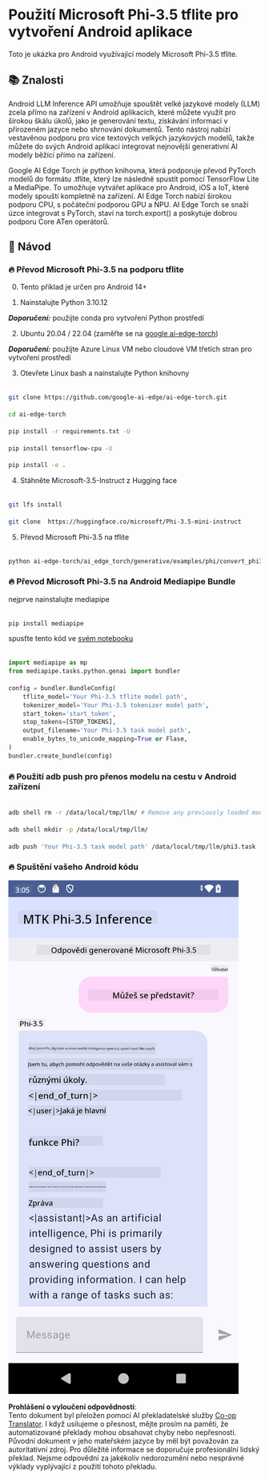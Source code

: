 <!--
CO_OP_TRANSLATOR_METADATA:
{
  "original_hash": "c4fe7f589d179be96a5577b0b8cba6aa",
  "translation_date": "2025-07-17T02:54:49+00:00",
  "source_file": "md/02.Application/01.TextAndChat/Phi3/UsingPhi35TFLiteCreateAndroidApp.md",
  "language_code": "cs"
}
-->
# **Použití Microsoft Phi-3.5 tflite pro vytvoření Android aplikace**

Toto je ukázka pro Android využívající modely Microsoft Phi-3.5 tflite.

## **📚 Znalosti**

Android LLM Inference API umožňuje spouštět velké jazykové modely (LLM) zcela přímo na zařízení v Android aplikacích, které můžete využít pro širokou škálu úkolů, jako je generování textu, získávání informací v přirozeném jazyce nebo shrnování dokumentů. Tento nástroj nabízí vestavěnou podporu pro více textových velkých jazykových modelů, takže můžete do svých Android aplikací integrovat nejnovější generativní AI modely běžící přímo na zařízení.

Google AI Edge Torch je python knihovna, která podporuje převod PyTorch modelů do formátu .tflite, který lze následně spustit pomocí TensorFlow Lite a MediaPipe. To umožňuje vytvářet aplikace pro Android, iOS a IoT, které modely spouští kompletně na zařízení. AI Edge Torch nabízí širokou podporu CPU, s počáteční podporou GPU a NPU. AI Edge Torch se snaží úzce integrovat s PyTorch, staví na torch.export() a poskytuje dobrou podporu Core ATen operátorů.

## **🪬 Návod**

### **🔥 Převod Microsoft Phi-3.5 na podporu tflite**

0. Tento příklad je určen pro Android 14+

1. Nainstalujte Python 3.10.12

***Doporučení:*** použijte conda pro vytvoření Python prostředí

2. Ubuntu 20.04 / 22.04 (zaměřte se na [google ai-edge-torch](https://github.com/google-ai-edge/ai-edge-torch))

***Doporučení:*** použijte Azure Linux VM nebo cloudové VM třetích stran pro vytvoření prostředí

3. Otevřete Linux bash a nainstalujte Python knihovny

```bash

git clone https://github.com/google-ai-edge/ai-edge-torch.git

cd ai-edge-torch

pip install -r requirements.txt -U 

pip install tensorflow-cpu -U

pip install -e .

```

4. Stáhněte Microsoft-3.5-Instruct z Hugging face

```bash

git lfs install

git clone  https://huggingface.co/microsoft/Phi-3.5-mini-instruct

```

5. Převod Microsoft Phi-3.5 na tflite

```bash

python ai-edge-torch/ai_edge_torch/generative/examples/phi/convert_phi3_to_tflite.py --checkpoint_path  Your Microsoft Phi-3.5-mini-instruct path --tflite_path Your Microsoft Phi-3.5-mini-instruct tflite path  --prefill_seq_len 1024 --kv_cache_max_len 1280 --quantize True

```

### **🔥 Převod Microsoft Phi-3.5 na Android Mediapipe Bundle**

nejprve nainstalujte mediapipe

```bash

pip install mediapipe

```

spusťte tento kód ve [svém notebooku](../../../../../../code/09.UpdateSamples/Aug/Android/convert/convert_phi.ipynb)

```python

import mediapipe as mp
from mediapipe.tasks.python.genai import bundler

config = bundler.BundleConfig(
    tflite_model='Your Phi-3.5 tflite model path',
    tokenizer_model='Your Phi-3.5 tokenizer model path',
    start_token='start_token',
    stop_tokens=[STOP_TOKENS],
    output_filename='Your Phi-3.5 task model path',
    enable_bytes_to_unicode_mapping=True or Flase,
)
bundler.create_bundle(config)

```

### **🔥 Použití adb push pro přenos modelu na cestu v Android zařízení**

```bash

adb shell rm -r /data/local/tmp/llm/ # Remove any previously loaded models

adb shell mkdir -p /data/local/tmp/llm/

adb push 'Your Phi-3.5 task model path' /data/local/tmp/llm/phi3.task

```

### **🔥 Spuštění vašeho Android kódu**

![demo](../../../../../../translated_images/demo.06d5a4246f057d1be99ffad0cbf22f4ac0c41530774d51ff903cfaa1d3cd3c8e.cs.png)

**Prohlášení o vyloučení odpovědnosti**:  
Tento dokument byl přeložen pomocí AI překladatelské služby [Co-op Translator](https://github.com/Azure/co-op-translator). I když usilujeme o přesnost, mějte prosím na paměti, že automatizované překlady mohou obsahovat chyby nebo nepřesnosti. Původní dokument v jeho mateřském jazyce by měl být považován za autoritativní zdroj. Pro důležité informace se doporučuje profesionální lidský překlad. Nejsme odpovědní za jakékoliv nedorozumění nebo nesprávné výklady vyplývající z použití tohoto překladu.